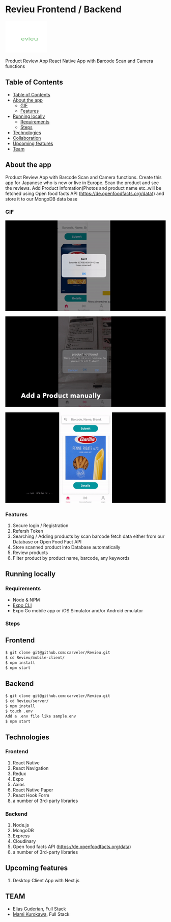 # Revieu Frontend / Backend

<img src="./mobile-client/assets/RevieuLogo.png" alt="revieu" width="130px" height="100px" />


Product Review App React Native App with Barcode Scan and Camera functions  


## Table of Contents

  - [Table of Contents](#table-of-contents)
  - [About the app](#about-the-app)
    - [GIF](#gif)
    - [Features](#features)
  - [Running locally](#running-locally)
    - [Requirements](#requirements)
    - [Steps](#steps)
  - [Technologies](#technologies)
  - [Collaboration](#collaboration)
  - [Upcoming features](#upcoming-features)
  - [Team](#tean)

## About the app

Product Review App with Barcode Scan and Camera functions.
Create this app for Japanese who is new or live in Europe.
Scan the product and see the reviews. 
Add Product infomation(Photos and product name etc..will be fetched using Open food facts API (https://de.openfoodfacts.org/data)) and store it to our MongoDB data base


### GIF

![alt text](./mobile-client/assets/scan.gif "Scan & Search product")

![alt text](./mobile-client/assets/add.gif "Add product")

![alt text](./mobile-client/assets/login.gif "Login")



### Features

1. Secure login / Registration 
2. Refersh Token
3. Searching / Adding products by scan barcode fetch data either from our Database or Open Food Fact API
4. Store scanned product into Database automatically
5. Review products
6. Filter product by product name, barcode, any keywords



## Running locally

### Requirements

- Node & NPM
- [Expo CLI](https://docs.expo.io/workflow/expo-cli/)
- Expo Go mobile app or iOS Simulator and/or Android emulator

### Steps

## Frontend

```
$ git clone git@github.com:carveler/Revieu.git
$ cd Revieu/mobile-client/  
$ npm install 
$ npm start
```

## Backend

```
$ git clone git@github.com:carveler/Revieu.git
$ cd Revieu/server/
$ npm install 
$ touch .env
Add a .env file like sample.env
$ npm start
```
## Technologies

### Frontend

1. React Native
2. React Navigation
3. Redux 
4. Expo
5. Axios
6. React Native Paper
7. React Hook Form
8. a number of 3rd-party libraries

### Backend

1. Node.js
2. MongoDB
3. Express
4. Cloudinary
5. Open food facts API (https://de.openfoodfacts.org/data)
6. a number of 3rd-party libraries



## Upcoming features

1. Desktop Client App with Next.js


## TEAM

- [Elias Guderian](https://github.com/GuderianE), Full Stack
- [Mami Kurokawa](https://github.com/carveler), Full Stack


